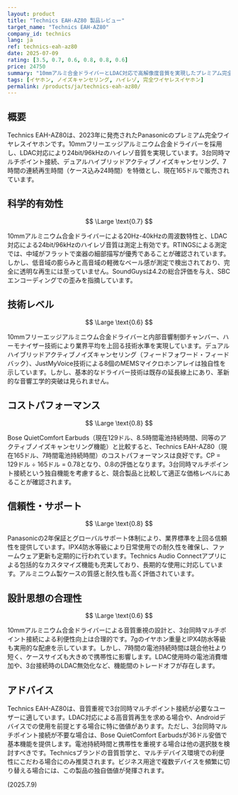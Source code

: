 ```yaml
---
layout: product
title: "Technics EAH-AZ80 製品レビュー"
target_name: "Technics EAH-AZ80"
company_id: technics
lang: ja
ref: technics-eah-az80
date: 2025-07-09
rating: [3.5, 0.7, 0.6, 0.8, 0.8, 0.6]
price: 24750
summary: "10mmアルミ合金ドライバーとLDAC対応で高解像度音質を実現したプレミアム完全ワイヤレスイヤホン"
tags: [イヤホン, ノイズキャンセリング, ハイレゾ, 完全ワイヤレスイヤホン]
permalink: /products/ja/technics-eah-az80/
---
```

## 概要

Technics EAH-AZ80は、2023年に発売されたPanasonicのプレミアム完全ワイヤレスイヤホンです。10mmフリーエッジアルミニウム合金ドライバーを採用し、LDAC対応により24bit/96kHzのハイレゾ音質を実現しています。3台同時マルチポイント接続、デュアルハイブリッドアクティブノイズキャンセリング、7時間の連続再生時間（ケース込み24時間）を特徴とし、現在165ドルで販売されています。

## 科学的有効性

$$ \Large \text{0.7} $$

10mmアルミニウム合金ドライバーによる20Hz-40kHzの周波数特性と、LDAC対応による24bit/96kHzのハイレゾ音質は測定上有効です。RTINGSによる測定では、中域がフラットで楽器の細部描写が優秀であることが確認されています。しかし、低音域の膨らみと高音域の軽微なベール感が測定で検出されており、完全に透明な再生には至っていません。SoundGuysは4.2の総合評価を与え、SBCエンコーディングでの歪みを指摘しています。

## 技術レベル

$$ \Large \text{0.6} $$

10mmフリーエッジアルミニウム合金ドライバーと内部音響制御チャンバー、ハーモナイザー技術により業界平均を上回る技術水準を実現しています。デュアルハイブリッドアクティブノイズキャンセリング（フィードフォワード・フィードバック）、JustMyVoice技術による8個のMEMSマイクロホンアレイは独自性を示しています。しかし、基本的なドライバー技術は既存の延長線上にあり、革新的な音響工学的突破は見られません。

## コストパフォーマンス

$$ \Large \text{0.8} $$

Bose QuietComfort Earbuds（現在129ドル、8.5時間電池持続時間、同等のアクティブノイズキャンセリング機能）と比較すると、Technics EAH-AZ80（現在165ドル、7時間電池持続時間）のコストパフォーマンスは良好です。CP = 129ドル ÷ 165ドル = 0.78となり、0.8の評価となります。3台同時マルチポイント接続という独自機能を考慮すると、競合製品と比較して適正な価格レベルにあることが確認されます。

## 信頼性・サポート

$$ \Large \text{0.8} $$

Panasonicの2年保証とグローバルサポート体制により、業界標準を上回る信頼性を提供しています。IPX4防水等級により日常使用での耐久性を確保し、ファームウェア更新も定期的に行われています。Technics Audio Connectアプリによる包括的なカスタマイズ機能も充実しており、長期的な使用に対応しています。アルミニウム製ケースの質感と耐久性も高く評価されています。

## 設計思想の合理性

$$ \Large \text{0.6} $$

10mmアルミニウム合金ドライバーによる音質重視の設計と、3台同時マルチポイント接続による利便性向上は合理的です。7gのイヤホン重量とIPX4防水等級も実用的な配慮を示しています。しかし、7時間の電池持続時間は競合他社より短く、ケースサイズも大きめで携帯性に影響します。LDAC使用時の電池消費増加や、3台接続時のLDAC無効化など、機能間のトレードオフが存在します。

## アドバイス

Technics EAH-AZ80は、音質重視で3台同時マルチポイント接続が必要なユーザーに適しています。LDAC対応による高音質再生を求める場合や、Androidデバイスでの使用を前提とする場合に特に価値があります。ただし、3台同時マルチポイント接続が不要な場合は、Bose QuietComfort Earbudsが36ドル安価で基本機能を提供します。電池持続時間と携帯性を重視する場合は他の選択肢を検討すべきです。Technicsブランドの音質哲学と、マルチデバイス環境での利便性にこだわる場合にのみ推奨されます。ビジネス用途で複数デバイスを頻繁に切り替える場合には、この製品の独自価値が発揮されます。

(2025.7.9)